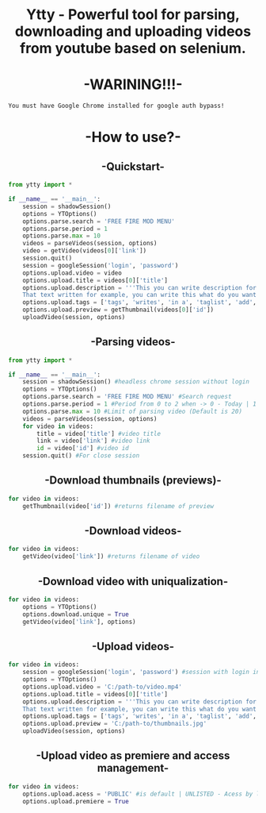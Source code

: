 <h1 align="center">Ytty - Powerful tool for parsing, downloading and uploading videos from youtube based on selenium.</h1>
<h1 align="center"> -WARINING!!!- </h1>

```
You must have Google Chrome installed for google auth bypass!
```

<h1 align="center"> -How to use?- </h1>

<h2 align="center"> -Quickstart- </h2>

```python
from ytty import *

if __name__ == '__main__':
	session = shadowSession()
	options = YTOptions()
	options.parse.search = 'FREE FIRE MOD MENU'
	options.parse.period = 1
	options.parse.max = 10
	videos = parseVideos(session, options)
	video = getVideo(videos[0]['link'])
	session.quit()
	session = googleSession('login', 'password')
	options.upload.video = video
	options.upload.title = videos[0]['title']
	options.upload.description = '''This you can write description for video
	That text written for example, you can write this what do you want :)'''
	options.upload.tags = ['tags', 'writes', 'in a', 'taglist', 'add', 'some tags', 'this']
	options.upload.preview = getThumbnail(videos[0]['id'])
	uploadVideo(session, options)
```


<h2 align="center"> -Parsing videos- </h2>

```python
from ytty import *

if __name__ == '__main__':
	session = shadowSession() #headless chrome session without login
	options = YTOptions()
	options.parse.search = 'FREE FIRE MOD MENU' #Search request
	options.parse.period = 1 #Period from 0 to 2 when -> 0 - Today | 1 - a Week | 2 - a Month (Default is 2)
	options.parse.max = 10 #Limit of parsing video (Default is 20)
	videos = parseVideos(session, options)
	for video in videos:
		title = video['title'] #video title
		link = video['link'] #video link
		id = video['id'] #video id
	session.quit() #For close session
```

<h2 align="center"> -Download thumbnails (previews)- </h2>

```python
for video in videos:
	getThumbnail(video['id']) #returns filename of preview
```

<h2 align="center"> -Download videos- </h2>

```python
for video in videos:
	getVideo(video['link']) #returns filename of video
```

<h2 align="center"> -Download video with uniqualization- </h2>

```python
for video in videos:
	options = YTOptions()
	options.download.unique = True
	getVideo(video['link'], options)
```

<h2 align="center"> -Upload videos- </h2>

```python
for video in videos:
	session = googleSession('login', 'password') #session with login in google (no headless)
	options = YTOptions()
	options.upload.video = 'C:/path-to/video.mp4'
	options.upload.title = videos[0]['title']
	options.upload.description = '''This you can write description for video
	That text written for example, you can write this what do you want :)'''
	options.upload.tags = ['tags', 'writes', 'in a', 'taglist', 'add', 'some tags', 'this']
	options.upload.preview = 'C:/path-to/thumbnails.jpg'
	uploadVideo(session, options)
```

<h2 align="center"> -Upload video as premiere and access management- </h2>

```python
for video in videos:
	options.upload.acess = 'PUBLIC' #is default | UNLISTED - Acess by link | PRIVATE - Restricted access | SCHEDULE - Planned release (not yet configurable)
	options.upload.premiere = True
```